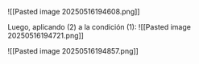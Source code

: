 ![[Pasted image 20250516194608.png]]

Luego, aplicando (2) a la condición (1):
![[Pasted image 20250516194721.png]]

![[Pasted image 20250516194857.png]]

